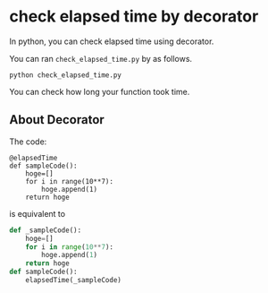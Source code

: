 # check elapsed time by decorator
In python, you can check elapsed time using decorator.

You can ran `check_elapsed_time.py` by as follows.
```
python check_elapsed_time.py
```

You can check how long your function took time.

## About Decorator
The code:
```
@elapsedTime
def sampleCode():
    hoge=[]
    for i in range(10**7):
        hoge.append(1)
    return hoge
```
is equivalent to

```python
def _sampleCode():
    hoge=[]
    for i in range(10**7):
        hoge.append(1)
    return hoge
def sampleCode():
    elapsedTime(_sampleCode)
```
